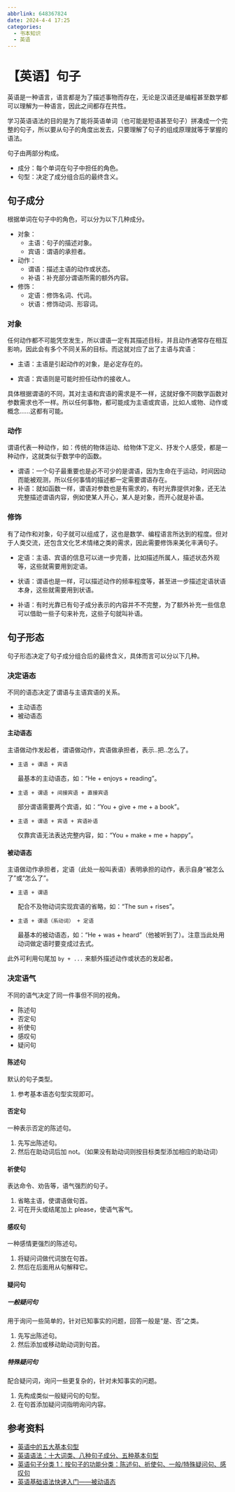 ```yaml
---
abbrlink: 648367824
date: 2024-4-4 17:25
categories:
  - 书本知识
  - 英语
---
```


# 【英语】句子

英语是一种语言，语言都是为了描述事物而存在，无论是汉语还是编程甚至数学都可以理解为一种语言，因此之间都存在共性。

学习英语语法的目的是为了能将英语单词（也可能是短语甚至句子）拼凑成一个完整的句子，所以要从句子的角度出发去，只要理解了句子的组成原理就等于掌握的语法。

句子由两部分构成。

- 成分：每个单词在句子中担任的角色。
- 句型：决定了成分组合后的最终含义。

## 句子成分

根据单词在句子中的角色，可以分为以下几种成分。

- 对象：
  - 主语：句子的描述对象。
  - 宾语：谓语的承担者。
- 动作：
  - 谓语：描述主语的动作或状态。
  - 补语：补充部分谓语所需的额外内容。
- 修饰：
  - 定语：修饰名词、代词。
  - 状语：修饰动词、形容词。

### 对象

任何动作都不可能凭空发生，所以谓语一定有其描述目标，并且动作通常存在相互影响，因此会有多个不同关系的目标。而这就对应了出了主语与宾语：

- 主语：主语是引起动作的对象，是必定存在的。

- 宾语：宾语则是可能时担任动作的接收人。

具体根据谓语的不同，其对主语和宾语的需求是不一样，这就好像不同数学函数对参数需求也不一样。所以任何事物，都可能成为主语或宾语，比如人或物、动作或概念......这都有可能。

### 动作

谓语代表一种动作，如：传统的物体运动、给物体下定义、抒发个人感受，都是一种动作，这就类似于数学中的函数。

- 谓语：一个句子最重要也是必不可少的是谓语，因为生命在于运动，时间因动而能被观测，所以任何事情的描述都一定需要谓语存在。
- 补语：就如函数一样，谓语对参数也是有需求的，有时光靠提供对象，还无法完整描述谓语内容，例如使某人开心，某人是对象，而开心就是补语。

### 修饰

有了动作和对象，句子就可以组成了，这也是数学、编程语言所达到的程度。但对于人类交流，还包含文化艺术情绪之类的需求，因此需要修饰来美化丰满句子。

- 定语：主语、宾语的信息可以进一步完善，比如描述所属人，描述状态外观等，这些就需要用到定语。

- 状语：谓语也是一样，可以描述动作的频率程度等，甚至进一步描述定语状语本身，这些就需要用到状语。

- 补语：有时光靠已有句子成分表示的内容并不不完整，为了额外补充一些信息可以借助一些子句来补充，这些子句就叫补语。

## 句子形态

句子形态决定了句子成分组合后的最终含义，具体而言可以分以下几种。

### 决定语态

不同的语态决定了谓语与主语宾语的关系。

- 主动语态
- 被动语态

#### 主动语态

主语做动作发起者，谓语做动作，宾语做承担者，表示..把..怎么了。

- `主语 + 谓语 + 宾语`

  最基本的主动语态，如：“He + enjoys + reading”。

- `主语 + 谓语 + 间接宾语 + 直接宾语`

  部分谓语需要两个宾语，如：“You + give + me + a book”。

- `主语 + 谓语 + 宾语 + 宾语补语`

  仅靠宾语无法表达完整内容，如：“You + make + me + happy”。

#### 被动语态

主语做动作承担者，定语（此处一般叫表语）表明承担的动作，表示自身“被怎么了”或“怎么了”。

- `主语 + 谓语`

  配合不及物动词实现宾语的省略，如：“The sun + rises”。

- `主语 + 谓语（系动词） + 定语`

  最基本的被动语态，如：“He + was + heard”（他被听到了）。注意当此处用动词做定语时要变成过去式。

此外可利用句尾加 `by + ...` 来额外描述动作或状态的发起者。

### 决定语气

不同的语气决定了同一件事但不同的视角。

- 陈述句
- 否定句
- 祈使句
- 感叹句
- 疑问句

#### 陈述句

默认的句子类型。

1. 参考基本语态句型实现即可。

#### 否定句

一种表示否定的陈述句。

1. 先写出陈述句。
2. 然后在助动词后加 not。（如果没有助动词则按目标类型添加相应的助动词）

#### 祈使句

表达命令、劝告等，语气强烈的句子。

1. 省略主语，使谓语做句首。
2. 可在开头或结尾加上 please，使语气客气。

#### 感叹句

一种感情更强烈的陈述句。

1. 将疑问词做代词放在句首。
2. 然后在后面用从句解释它。

#### 疑问句

##### 一般疑问句

用于询问一些简单的，针对已知事实的问题，回答一般是“是、否”之类。

1. 先写出陈述句。
2. 然后添加或移动助动词到句首。

##### 特殊疑问句

配合疑问词，询问一些更复杂的，针对未知事实的问题。

1. 先构成类似一般疑问句的句型。
2. 在句首添加疑问词指明询问内容。

## 参考资料

- [英语中的五大基本句型](https://zhuanlan.zhihu.com/p/111590211)
- [英语语法：十大词类、八种句子成分、五种基本句型](https://www.zhihu.com/tardis/zm/art/336913504)
- [英语句子分类 1：按句子的功能分类：陈述句、祈使句、一般/特殊疑问句、感叹句](https://zhuanlan.zhihu.com/p/643919605)
- [英语基础语法快速入门——被动语态](https://www.cpsenglish.com/article/341)
